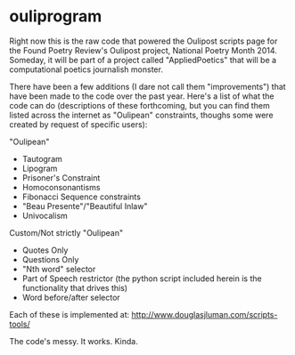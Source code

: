 ouliprogram
===========

Right now this is the raw code that powered the Oulipost scripts page for the Found Poetry Review's Oulipost project, National Poetry Month 2014. Someday, it will be part of a project called "AppliedPoetics" that will be a computational poetics journalish monster.

There have been a few additions (I dare not call them "improvements") that have been made to the code over the past year. Here's a list of what the code can do (descriptions of these forthcoming, but you can find them listed across the internet as "Oulipean" constraints, thoughs some were created by request of specific users):

"Oulipean"
* Tautogram
* Lipogram
* Prisoner's Constraint
* Homoconsonantisms
* Fibonacci Sequence constraints
* "Beau Presente"/"Beautiful Inlaw"
* Univocalism

Custom/Not strictly "Oulipean"
* Quotes Only
* Questions Only
* "Nth word" selector
* Part of Speech restrictor (the python script included herein is the functionality that drives this)
* Word before/after selector

Each of these is implemented at: http://www.douglasjluman.com/scripts-tools/

The code's messy. It works. Kinda.
